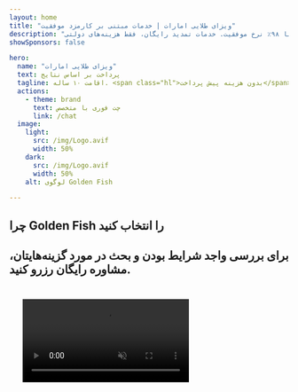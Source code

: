 ```yaml
---
layout: home
title: "ویزای طلایی امارات | خدمات مبتنی بر کارمزد موفقیت"
description: "ویزای اقامت ۱۰ ساله پریمیوم بدون هزینه پیش پرداخت - فقط پس از تایید پرداخت کنید. مدیریت کامل درخواست با ۹۸٪ نرخ موفقیت. خدمات تمدید رایگان، فقط هزینه‌های دولتی."
showSponsors: false

hero:
  name: "ویزای طلایی امارات"
  text: پرداخت بر اساس نتایج
  tagline: اقامت ۱۰ ساله. <span class="hl">بدون هزینه پیش پرداخت</span> - فقط پس از تایید پرداخت کنید. ۹۸٪ نرخ موفقیت.
  actions:
    - theme: brand
      text: چت فوری با متخصص
      link: /chat
  image:
    light:
      src: /img/Logo.avif
      width: 50%
    dark:
      src: /img/Logo.avif
      width: 50%
    alt: لوگوی Golden Fish

---
```


<FeatureCards :features="[
  {
    title: 'مزایای ویزای طلایی امارات',
    items: [
      'اعتبار ۱۰ ساله با امکان تمدید در صورت حفظ شرایط واجد شرایط بودن',
      '**نیازی به ورود به امارات هر ۶ ماه نیست**',
      'مالکیت ۱۰۰٪ کسب و کار مجاز است',
      'حمایت از اعضای خانواده و کارکنان خانگی نامحدود',
      'حمایت از فرزندان تا سن ۲۵ سالگی',
      'حمایت از والدین شامل می‌شود',
      'نیازی به اسپانسر یا کارفرما نیست'
    ],
    linkText: 'بیشتر بدانید',
    link: '../../company-registration/golden-visa#key-benefits-of-the-uae-golden-visa',
    icon: {
      light: '/img/iStock-1785818081.avif',
      dark: '/img/iStock-1203821481.avif',
      alt: 'خدمات ویزا',
      width: '100%'
    }
  },
  {
    title: 'نحوه دریافت ویزای طلایی امارات',
    // details: 'مسیر صلاحیت خود را انتخاب کنید:',
    items: [
      'سرمایه‌گذاری ۲ میلیون درهم در املاک امارات',
      'سپرده ۲ میلیون درهم در صندوق‌های سرمایه‌گذاری امارات',
      'کسب و کار با سرمایه ۲ میلیون درهم',
      'مشارکت سالانه ۲۵۰ هزار درهم FTA',
      'متخصصان ماهر',
      'نابغه‌های با استعداد'
    ],
    linkText: 'بیشتر بدانید',
    link: '../../company-registration/golden-visa#uae-golden-visa-eligibility-and-requirements',
    icon: {
      light: '/img/iStock-1333000394.avif',
      dark: '/img/iStock-584576538.avif',
      alt: 'خدمات ویزا',
      width: '10%'
    }
  },
  {
    title: 'فرآیند ویزای طلایی',
    bullet: '✓',
    items: [
      'ارزیابی اولیه واجد شرایط بودن',
      'آماده‌سازی و تایید اسناد',
      'معاینه پزشکی و بیومتریک',
      'ارسال و پردازش درخواست',
      'صدور Emirates ID و ویزا',
      'حمایت ویزای خانواده (اختیاری)'
    ],
    linkText: 'بیشتر بدانید',
    link: '../../company-registration/golden-visa#uae-golden-visa-application-process',
    icon: {
      light: '/img/ILONMASKID.webp',
      dark: '/img/ILONMASKID.webp',
      alt: 'خدمات ویزا',
      width: '100%'
    }
  }
]" />

## چرا Golden Fish را انتخاب کنید

<BenefitsList :features="[
  {
    icon: '🏢',
    title: 'تخصص محلی امارات',
    text: 'متخصصان اختصاصی در دبی راهنمایی تخصصی در هر مرحله از فرآیند ارائه می‌دهند.'
  },
  {
    icon: '📊',
    title: 'نرخ موفقیت اثبات شده',
    text: 'بیش از ۹۰٪ نرخ تأیید با صدها ویزا، حساب بانکی و ثبت شرکت صادر شده از طریق پردازش ممتاز ما.'
  },
  {
    icon: '💸',
    title: '**هزینه‌های مبتنی بر موفقیت**',
    text: '[فقط پس از تأیید پرداخت کنید](/uae-business/benefits/success-based-fees). شفافیت کامل بدون هزینه‌های پنهان.'
  },
]" />

## برای بررسی واجد شرایط بودن و بحث در مورد گزینه‌هایتان، مشاوره رایگان رزرو کنید.

<video  autoplay muted playsinline style="padding: 24px" >
  <source src="/img/iStock-2185912341.mp4" type="video/mp4">
</video>

<ContactForm buttonText="با متخصص صحبت کنید" />

<!-- <ImageGrid :images="[
  { src: '/img/ILONMASKID.webp', href: './immigration.md', alt: 'مهاجرت امارات متحده عربی' },
  { src: '/img/ILONMASKID.webp', href: './immigration.md', alt: 'مهاجرت امارات متحده عربی' },
]"/> -->